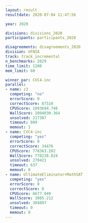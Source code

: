 ```yaml
---
layout: result
resultdate: 2020-07-04 11:47:56

year: 2020

divisions: divisions_2020
participants: participants_2020

disagreements: disagreements_2020
division: UFNIA
track: track_incremental
n_benchmarks: 2029
time_limit: 1200
mem_limit: 60

winner_par: CVC4-inc
parallel:
- name: z3
  competing: "no"
  errorScore: 0
  correctScore: 87510
  CPUScore: 1093694.748
  WallScore: 1094030.364
  unsolved: 217387
  timeout: 809
  memout: 1
- name: CVC4-inc
  competing: "yes"
  errorScore: 0
  correctScore: 34476
  CPUScore: 778363.282
  WallScore: 778238.824
  unsolved: 270421
  timeout: 637
  memout: 0
- name: UltimateEliminator+MathSAT
  competing: "yes"
  errorScore: 0
  correctScore: 0
  CPUScore: 6677.949
  WallScore: 3085.212
  unsolved: 304897
  timeout: 0
  memout: 0
---
```

